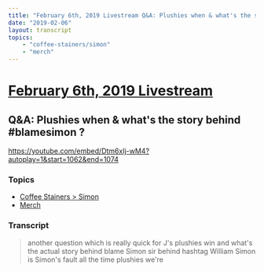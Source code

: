 ```yaml
---
title: "February 6th, 2019 Livestream Q&A: Plushies when & what's the story behind #blamesimon ?"
date: "2019-02-06"
layout: transcript
topics:
    - "coffee-stainers/simon"
    - "merch"
---
```

# [February 6th, 2019 Livestream](../2019-02-06.md)
## Q&A: Plushies when & what's the story behind #blamesimon ?
https://youtube.com/embed/Dtm6xIj-wM4?autoplay=1&start=1062&end=1074

### Topics
* [Coffee Stainers > Simon](../topics/coffee-stainers/simon.md)
* [Merch](../topics/merch.md)

### Transcript

> another question which is really quick for J's plushies win and what's the actual story behind blame Simon sir behind hashtag William Simon is Simon's fault all the time plushies we're
